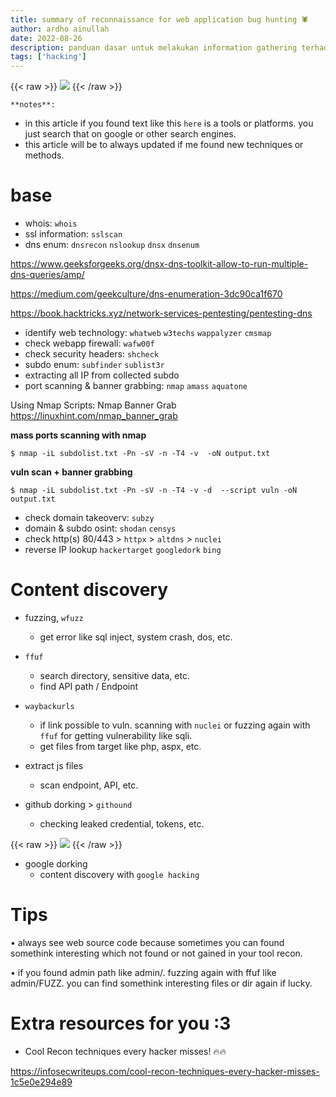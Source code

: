```yaml
---
title: summary of reconnaissance for web application bug hunting 🕷 
author: ardho ainullah
date: 2022-08-26
description: panduan dasar untuk melakukan information gathering terhadap web application sebagai awalan untuk melakukan bug hunting
tags: ['hacking']
---
```


{{< raw >}}
<img src="https://images.unsplash.com/photo-1562813733-b31f71025d54?ixlib=rb-1.2.1&ixid=MnwxMjA3fDB8MHxwaG90by1wYWdlfHx8fGVufDB8fHx8&auto=format&fit=crop&w=869&q=80">
{{< /raw >}}


`**notes**: `

- in this article if you found text like this `here` is a tools or platforms. you just search that on google or other search engines.
- this article will be to always updated if me found new techniques or methods.


# base

- whois: `whois`
- ssl information: `sslscan`
- dns enum: `dnsrecon` `nslookup` `dnsx` `dnsenum`

https://www.geeksforgeeks.org/dnsx-dns-toolkit-allow-to-run-multiple-dns-queries/amp/

https://medium.com/geekculture/dns-enumeration-3dc90ca1f670

https://book.hacktricks.xyz/network-services-pentesting/pentesting-dns


- identify web technology: `whatweb` `w3techs` `wappalyzer` `cmsmap`
- check webapp firewall: `wafw00f`
- check security headers: `shcheck`
- subdo enum: `subfinder` `sublist3r`
- extracting all IP from collected subdo
- port scanning & banner grabbing: `nmap` `amass` `aquatone`



Using Nmap Scripts: Nmap Banner Grab
https://linuxhint.com/nmap_banner_grab




**mass ports scanning with nmap**
```shell
$ nmap -iL subdolist.txt -Pn -sV -n -T4 -v  -oN output.txt
```


**vuln scan + banner grabbing**
```shell
$ nmap -iL subdolist.txt -Pn -sV -n -T4 -v -d  --script vuln -oN output.txt
```



- check domain takeoverv: `subzy`
- domain & subdo osint: `shodan` `censys`
- check http(s) 80/443 > `httpx` > `altdns` > `nuclei`
- reverse IP lookup `hackertarget` `googledork` `bing`



# Content discovery

- fuzzing, `wfuzz`
  - get error like sql inject, system crash, dos, etc.

- `ffuf` 
  - search directory, sensitive data, etc.
  - find API path / Endpoint

- `waybackurls`
  - if link possible to vuln. scanning with `nuclei` or fuzzing again with `ffuf`
  for getting vulnerability like sqli.
  - get files from target like php, aspx, etc.

- extract js files 
  - scan endpoint, API, etc.

- github dorking > `githound` 
  - checking leaked credential, tokens, etc.

{{< raw >}}
<img src="https://i.ibb.co/Hx6whny/IMG-20220824-153323.jpg">
{{< /raw >}}

- google dorking
  - content discovery with `google hacking`



# Tips
• always see web source code because sometimes you can found somethink interesting which not found or not gained in your tool recon.

• if you found admin path like admin/. fuzzing again with ffuf like admin/FUZZ. you can find somethink interesting files or dir again if lucky.





# Extra resources for you :3

- Cool Recon techniques every hacker misses! 🔥🔥

https://infosecwriteups.com/cool-recon-techniques-every-hacker-misses-1c5e0e294e89
